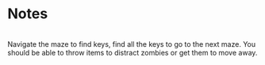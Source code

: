 # Notes

<br>
Navigate the maze to find keys, find all the keys to go to the next maze. You should be able to throw items to distract zombies or get them to move away.
